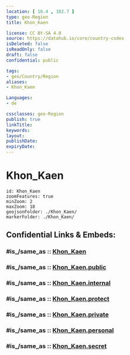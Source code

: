 ```yaml
---
location: [ 16.4 , 102.7 ] 
type: geo-Region
title: Khon_Kaen

license: CC BY-SA 4.0
source: https://datahub.io/core/country-codes
isDeleted: false
isReadOnly: false
draft: false
confidential: public

tags:
- geo/Country/Region
aliases:
- Khon_Kaen

Languages:
- de

cssclasses: geo-Region
publish: true
linkTitle: 
keywords: 
layout: 
publishDate: 
expiryDate: 
---
```


# Khon_Kaen

```leaflet
id: Khon_Kaen
zoomFeatures: true 
minZoom: 2 
maxZoom: 18
geojsonFolder: ./Khon_Kaen/
markerFolder: ./Khon_Kaen/
```


## Confidential Links & Embeds: 

### #is_/same_as :: [Khon_Kaen](/_Standards/Earth/Continent/Asia/Asia~South~East/Thailand/Provinces~Thailand/Khon_Kaen.md) 

### #is_/same_as :: [Khon_Kaen.public](/_public/Earth/Continent/Asia/Asia~South~East/Thailand/Provinces~Thailand/Khon_Kaen.public.md) 

### #is_/same_as :: [Khon_Kaen.internal](/_internal/Earth/Continent/Asia/Asia~South~East/Thailand/Provinces~Thailand/Khon_Kaen.internal.md) 

### #is_/same_as :: [Khon_Kaen.protect](/_protect/Earth/Continent/Asia/Asia~South~East/Thailand/Provinces~Thailand/Khon_Kaen.protect.md) 

### #is_/same_as :: [Khon_Kaen.private](/_private/Earth/Continent/Asia/Asia~South~East/Thailand/Provinces~Thailand/Khon_Kaen.private.md) 

### #is_/same_as :: [Khon_Kaen.personal](/_personal/Earth/Continent/Asia/Asia~South~East/Thailand/Provinces~Thailand/Khon_Kaen.personal.md) 

### #is_/same_as :: [Khon_Kaen.secret](/_secret/Earth/Continent/Asia/Asia~South~East/Thailand/Provinces~Thailand/Khon_Kaen.secret.md)

